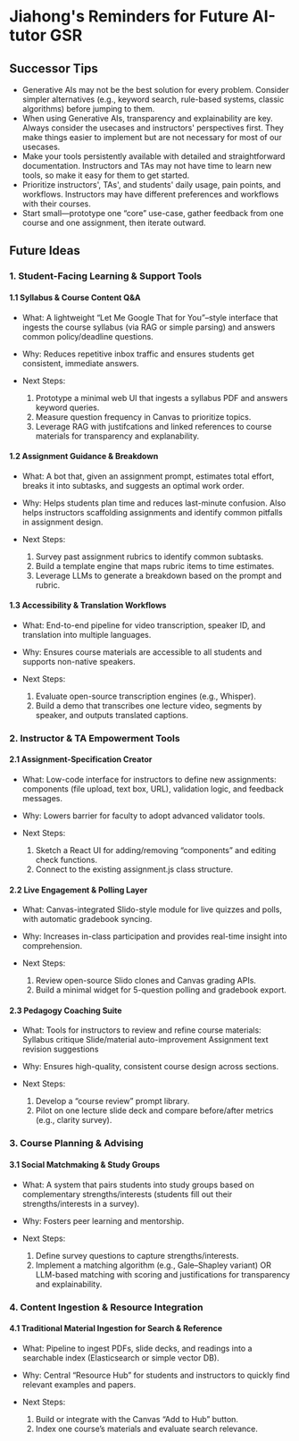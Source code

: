 # Jiahong's Reminders for Future AI-tutor GSR

## Successor Tips

- Generative AIs may not be the best solution for every problem. Consider simpler alternatives (e.g., keyword search, rule-based systems, classic algorithms) before jumping to them.
- When using Generative AIs, transparency and explainability are key. Always consider the usecases and instructors' perspectives first. They make things easier to implement but are not necessary for most of our usecases.
- Make your tools persistently available with detailed and straightforward documentation. Instructors and TAs may not have time to learn new tools, so make it easy for them to get started.
- Prioritize instructors', TAs', and students' daily usage, pain points, and workflows. Instructors may have different preferences and workflows with their courses.
- Start small—prototype one “core” use-case, gather feedback from one course and one assignment, then iterate outward.

## Future Ideas

### 1. Student-Facing Learning & Support Tools

#### 1.1 Syllabus & Course Content Q&A

- What: A lightweight “Let Me Google That for You”–style interface that ingests the course syllabus (via RAG or simple parsing) and answers common policy/deadline questions.
- Why: Reduces repetitive inbox traffic and ensures students get consistent, immediate answers.
- Next Steps:

  1.  Prototype a minimal web UI that ingests a syllabus PDF and answers keyword queries.
  2.  Measure question frequency in Canvas to prioritize topics.
  3.  Leverage RAG with justifcations and linked references to course materials for transparency and explanability.

#### 1.2 Assignment Guidance & Breakdown

- What: A bot that, given an assignment prompt, estimates total effort, breaks it into subtasks, and suggests an optimal work order.
- Why: Helps students plan time and reduces last-minute confusion. Also helps instructors scaffolding assignments and identify common pitfalls in assignment design.
- Next Steps:

  1.  Survey past assignment rubrics to identify common subtasks.
  2.  Build a template engine that maps rubric items to time estimates.
  3.  Leverage LLMs to generate a breakdown based on the prompt and rubric.

#### 1.3 Accessibility & Translation Workflows

- What: End-to-end pipeline for video transcription, speaker ID, and translation into multiple languages.
- Why: Ensures course materials are accessible to all students and supports non-native speakers.
- Next Steps:

  1.  Evaluate open-source transcription engines (e.g., Whisper).
  2.  Build a demo that transcribes one lecture video, segments by speaker, and outputs translated captions.

### 2. Instructor & TA Empowerment Tools

#### 2.1 Assignment-Specification Creator

- What: Low-code interface for instructors to define new assignments: components (file upload, text box, URL), validation logic, and feedback messages.
- Why: Lowers barrier for faculty to adopt advanced validator tools.
- Next Steps:

  1.  Sketch a React UI for adding/removing “components” and editing check functions.
  2.  Connect to the existing assignment.js class structure.

#### 2.2 Live Engagement & Polling Layer

- What: Canvas-integrated Slido-style module for live quizzes and polls, with automatic gradebook syncing.
- Why: Increases in-class participation and provides real-time insight into comprehension.
- Next Steps:

  1.  Review open-source Slido clones and Canvas grading APIs.
  2.  Build a minimal widget for 5-question polling and gradebook export.

#### 2.3 Pedagogy Coaching Suite

- What: Tools for instructors to review and refine course materials:
  Syllabus critique
  Slide/material auto-improvement
  Assignment text revision suggestions
- Why: Ensures high-quality, consistent course design across sections.
- Next Steps:

  1.  Develop a “course review” prompt library.
  2.  Pilot on one lecture slide deck and compare before/after metrics (e.g., clarity survey).

### 3. Course Planning & Advising

#### 3.1 Social Matchmaking & Study Groups

- What: A system that pairs students into study groups based on complementary strengths/interests (students fill out their strengths/interests in a survey).
- Why: Fosters peer learning and mentorship.
- Next Steps:

  1.  Define survey questions to capture strengths/interests.
  2.  Implement a matching algorithm (e.g., Gale–Shapley variant) OR LLM-based matching with scoring and justifications for transparency and explainability.

### 4. Content Ingestion & Resource Integration

#### 4.1 Traditional Material Ingestion for Search & Reference

- What: Pipeline to ingest PDFs, slide decks, and readings into a searchable index (Elasticsearch or simple vector DB).
- Why: Central “Resource Hub” for students and instructors to quickly find relevant examples and papers.
- Next Steps:

  1.  Build or integrate with the Canvas “Add to Hub” button.
  2.  Index one course’s materials and evaluate search relevance.
